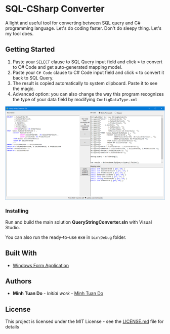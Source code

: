 # SQL-CSharp Converter

A light and useful tool for converting between SQL query and C# programming language.
Let's do coding faster.
Don't do sleepy thing. Let's my tool does.

## Getting Started

1. Paste your ```SELECT``` clause to SQL Query input field and click » to convert to C# Code and get auto-generated mapping model.
2. Paste your ```C# Code``` clause to C# Code input field and click « to convert it back to SQL Query.
3. The result is copied automatically to system clipboard. Paste it to see the magic.
4. Advanced option: you can also change the way this program recognizes the type of your data field by modifying ```ConfigDataType.xml```

![Preview](/preview.png)


### Installing

Run and build the main solution **QueryStringConverter.sln** with Visual Studio.

You can also run the ready-to-use exe in ```bin\Debug``` folder.


## Built With

* [Windows Form Application](https://docs.microsoft.com/en-us/visualstudio/designers/windows-forms-designer-overview?view=vs-2019)

## Authors

* **Minh Tuan Do** - *Initial work* - [Minh Tuan Do](https://github.com/minhtuando)

## License

This project is licensed under the MIT License - see the [LICENSE.md](LICENSE.md) file for details

